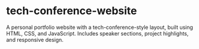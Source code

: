 # tech-conference-website
A personal portfolio website with a tech-conference-style layout, built using HTML, CSS, and JavaScript. Includes speaker sections, project highlights, and responsive design.
